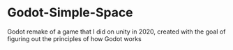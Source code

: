 # Godot-Simple-Space

Godot remake of a game that I did on unity in 2020, created with the goal of figuring out the principles of how Godot works

